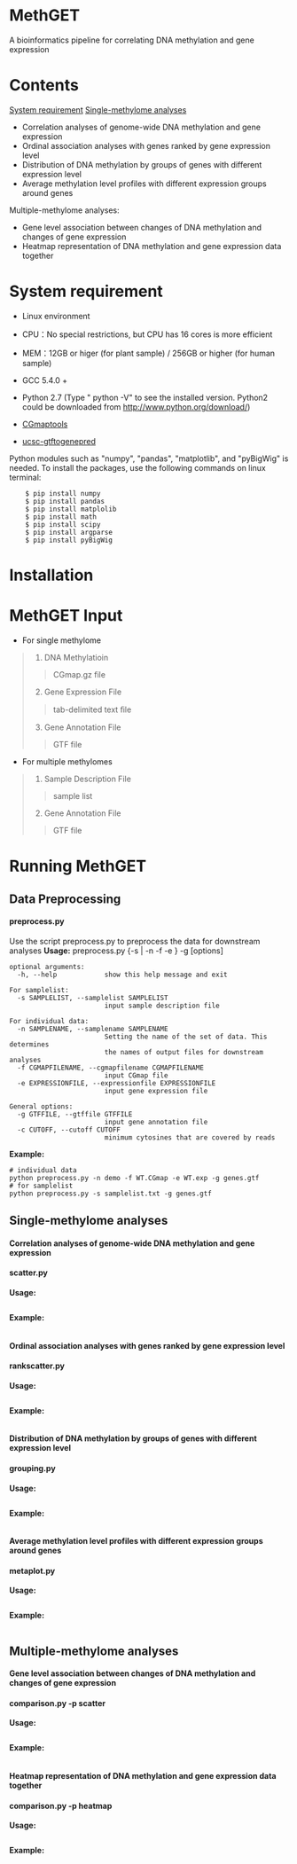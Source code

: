 # MethGET

A bioinformatics pipeline for correlating DNA methylation and gene expression


# Contents
[System requirement](#-System-requirement)
[Single-methylome analyses]()
  - Correlation analyses of genome-wide DNA methylation and gene expression
  - Ordinal association analyses with genes ranked by gene expression level
  - Distribution of DNA methylation by groups of genes with different expression level
  - Average methylation level profiles with different expression groups around genes
 

Multiple-methylome analyses:
  - Gene level association between changes of DNA methylation and changes of gene expression
  - Heatmap representation of DNA methylation and gene expression data together
 

# System requirement 
* Linux environment
* CPU：No special restrictions, but CPU has 16 cores is more efficient

* MEM：12GB or higer (for plant sample) / 256GB or higher (for human sample)
* GCC 5.4.0 +

* Python 2.7 
(Type " python -V" to see the installed version. Python2 could be downloaded from  http://www.python.org/download/) 
* [CGmaptools](https://cgmaptools.github.io/quick-start/)
* [ucsc-gtftogenepred](https://bioconda.github.io/recipes/ucsc-gtftogenepred/README.html)

Python modules such as "numpy", "pandas", "matplotlib", and "pyBigWig" is needed. To install the packages, use the following commands on linux terminal:
```
	$ pip install numpy
	$ pip install pandas
	$ pip install matplolib
	$ pip install math
	$ pip install scipy
	$ pip install argparse
	$ pip install pyBigWig
```
# Installation

# MethGET Input
* For single methylome
> 1. DNA Methylatioin
>>  CGmap.gz file
> 2. Gene Expression File
>> tab-delimited text ﬁle
> 3. Gene Annotation File
>> GTF file 

* For multiple methylomes 
>1. Sample Description File 
>> sample list
>2. Gene Annotation File
>> GTF file

# Running MethGET
## Data Preprocessing
#### preprocess.py
Use the script preprocess.py to preprocess the data for downstream analyses
**Usage:**
preprocess.py {-s <samplelist> | -n <samplename> -f <cgmap> -e <expressionfile>} -g <gtf> [options]
```
optional arguments:
  -h, --help            show this help message and exit

For samplelist:
  -s SAMPLELIST, --samplelist SAMPLELIST
                        input sample description file

For individual data:
  -n SAMPLENAME, --samplename SAMPLENAME
                        Setting the name of the set of data. This determines
                        the names of output files for downstream analyses
  -f CGMAPFILENAME, --cgmapfilename CGMAPFILENAME
                        input CGmap file
  -e EXPRESSIONFILE, --expressionfile EXPRESSIONFILE
                        input gene expression file

General options:
  -g GTFFILE, --gtffile GTFFILE
                        input gene annotation file
  -c CUTOFF, --cutoff CUTOFF
                        minimum cytosines that are covered by reads
```
**Example:**
```
# individual data
python preprocess.py -n demo -f WT.CGmap -e WT.exp -g genes.gtf
# for samplelist
python preprocess.py -s samplelist.txt -g genes.gtf
```
## Single-methylome analyses
#### Correlation analyses of genome-wide DNA methylation and gene expression
#### scatter.py
**Usage:**
```
```
**Example:**
```
```
#### Ordinal association analyses with genes ranked by gene expression level
#### rankscatter.py
**Usage:**
```
```
**Example:**
```
```
#### Distribution of DNA methylation by groups of genes with different expression level
#### grouping.py
**Usage:**
```
```
**Example:**
```
```
#### Average methylation level profiles with different expression groups around genes
#### metaplot.py
**Usage:**
```
```
**Example:**
```
```
## Multiple-methylome analyses
#### Gene level association between changes of DNA methylation and changes of gene expression
#### comparison.py -p scatter
**Usage:**
```
```
**Example:**
```
```
#### Heatmap representation of DNA methylation and gene expression data together
#### comparison.py -p heatmap
**Usage:**
```
```
**Example:**
```
```



